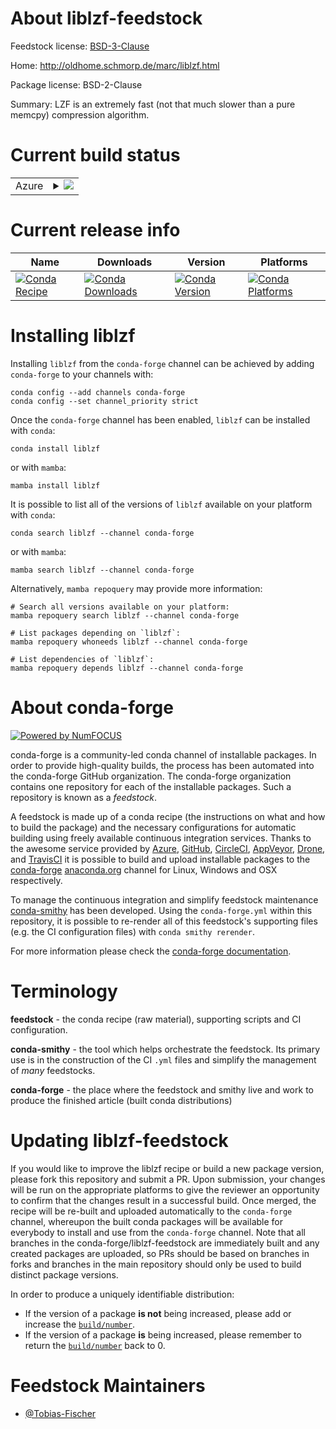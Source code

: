 About liblzf-feedstock
======================

Feedstock license: [BSD-3-Clause](https://github.com/conda-forge/liblzf-feedstock/blob/main/LICENSE.txt)

Home: http://oldhome.schmorp.de/marc/liblzf.html

Package license: BSD-2-Clause

Summary: LZF is an extremely fast (not that much slower than a pure memcpy) compression algorithm.

Current build status
====================


<table>
    
  <tr>
    <td>Azure</td>
    <td>
      <details>
        <summary>
          <a href="https://dev.azure.com/conda-forge/feedstock-builds/_build/latest?definitionId=21757&branchName=main">
            <img src="https://dev.azure.com/conda-forge/feedstock-builds/_apis/build/status/liblzf-feedstock?branchName=main">
          </a>
        </summary>
        <table>
          <thead><tr><th>Variant</th><th>Status</th></tr></thead>
          <tbody><tr>
              <td>linux_64</td>
              <td>
                <a href="https://dev.azure.com/conda-forge/feedstock-builds/_build/latest?definitionId=21757&branchName=main">
                  <img src="https://dev.azure.com/conda-forge/feedstock-builds/_apis/build/status/liblzf-feedstock?branchName=main&jobName=linux&configuration=linux%20linux_64_" alt="variant">
                </a>
              </td>
            </tr><tr>
              <td>linux_aarch64</td>
              <td>
                <a href="https://dev.azure.com/conda-forge/feedstock-builds/_build/latest?definitionId=21757&branchName=main">
                  <img src="https://dev.azure.com/conda-forge/feedstock-builds/_apis/build/status/liblzf-feedstock?branchName=main&jobName=linux&configuration=linux%20linux_aarch64_" alt="variant">
                </a>
              </td>
            </tr><tr>
              <td>osx_64</td>
              <td>
                <a href="https://dev.azure.com/conda-forge/feedstock-builds/_build/latest?definitionId=21757&branchName=main">
                  <img src="https://dev.azure.com/conda-forge/feedstock-builds/_apis/build/status/liblzf-feedstock?branchName=main&jobName=osx&configuration=osx%20osx_64_" alt="variant">
                </a>
              </td>
            </tr><tr>
              <td>osx_arm64</td>
              <td>
                <a href="https://dev.azure.com/conda-forge/feedstock-builds/_build/latest?definitionId=21757&branchName=main">
                  <img src="https://dev.azure.com/conda-forge/feedstock-builds/_apis/build/status/liblzf-feedstock?branchName=main&jobName=osx&configuration=osx%20osx_arm64_" alt="variant">
                </a>
              </td>
            </tr><tr>
              <td>win_64</td>
              <td>
                <a href="https://dev.azure.com/conda-forge/feedstock-builds/_build/latest?definitionId=21757&branchName=main">
                  <img src="https://dev.azure.com/conda-forge/feedstock-builds/_apis/build/status/liblzf-feedstock?branchName=main&jobName=win&configuration=win%20win_64_" alt="variant">
                </a>
              </td>
            </tr>
          </tbody>
        </table>
      </details>
    </td>
  </tr>
</table>

Current release info
====================

| Name | Downloads | Version | Platforms |
| --- | --- | --- | --- |
| [![Conda Recipe](https://img.shields.io/badge/recipe-liblzf-green.svg)](https://anaconda.org/conda-forge/liblzf) | [![Conda Downloads](https://img.shields.io/conda/dn/conda-forge/liblzf.svg)](https://anaconda.org/conda-forge/liblzf) | [![Conda Version](https://img.shields.io/conda/vn/conda-forge/liblzf.svg)](https://anaconda.org/conda-forge/liblzf) | [![Conda Platforms](https://img.shields.io/conda/pn/conda-forge/liblzf.svg)](https://anaconda.org/conda-forge/liblzf) |

Installing liblzf
=================

Installing `liblzf` from the `conda-forge` channel can be achieved by adding `conda-forge` to your channels with:

```
conda config --add channels conda-forge
conda config --set channel_priority strict
```

Once the `conda-forge` channel has been enabled, `liblzf` can be installed with `conda`:

```
conda install liblzf
```

or with `mamba`:

```
mamba install liblzf
```

It is possible to list all of the versions of `liblzf` available on your platform with `conda`:

```
conda search liblzf --channel conda-forge
```

or with `mamba`:

```
mamba search liblzf --channel conda-forge
```

Alternatively, `mamba repoquery` may provide more information:

```
# Search all versions available on your platform:
mamba repoquery search liblzf --channel conda-forge

# List packages depending on `liblzf`:
mamba repoquery whoneeds liblzf --channel conda-forge

# List dependencies of `liblzf`:
mamba repoquery depends liblzf --channel conda-forge
```


About conda-forge
=================

[![Powered by
NumFOCUS](https://img.shields.io/badge/powered%20by-NumFOCUS-orange.svg?style=flat&colorA=E1523D&colorB=007D8A)](https://numfocus.org)

conda-forge is a community-led conda channel of installable packages.
In order to provide high-quality builds, the process has been automated into the
conda-forge GitHub organization. The conda-forge organization contains one repository
for each of the installable packages. Such a repository is known as a *feedstock*.

A feedstock is made up of a conda recipe (the instructions on what and how to build
the package) and the necessary configurations for automatic building using freely
available continuous integration services. Thanks to the awesome service provided by
[Azure](https://azure.microsoft.com/en-us/services/devops/), [GitHub](https://github.com/),
[CircleCI](https://circleci.com/), [AppVeyor](https://www.appveyor.com/),
[Drone](https://cloud.drone.io/welcome), and [TravisCI](https://travis-ci.com/)
it is possible to build and upload installable packages to the
[conda-forge](https://anaconda.org/conda-forge) [anaconda.org](https://anaconda.org/)
channel for Linux, Windows and OSX respectively.

To manage the continuous integration and simplify feedstock maintenance
[conda-smithy](https://github.com/conda-forge/conda-smithy) has been developed.
Using the ``conda-forge.yml`` within this repository, it is possible to re-render all of
this feedstock's supporting files (e.g. the CI configuration files) with ``conda smithy rerender``.

For more information please check the [conda-forge documentation](https://conda-forge.org/docs/).

Terminology
===========

**feedstock** - the conda recipe (raw material), supporting scripts and CI configuration.

**conda-smithy** - the tool which helps orchestrate the feedstock.
                   Its primary use is in the construction of the CI ``.yml`` files
                   and simplify the management of *many* feedstocks.

**conda-forge** - the place where the feedstock and smithy live and work to
                  produce the finished article (built conda distributions)


Updating liblzf-feedstock
=========================

If you would like to improve the liblzf recipe or build a new
package version, please fork this repository and submit a PR. Upon submission,
your changes will be run on the appropriate platforms to give the reviewer an
opportunity to confirm that the changes result in a successful build. Once
merged, the recipe will be re-built and uploaded automatically to the
`conda-forge` channel, whereupon the built conda packages will be available for
everybody to install and use from the `conda-forge` channel.
Note that all branches in the conda-forge/liblzf-feedstock are
immediately built and any created packages are uploaded, so PRs should be based
on branches in forks and branches in the main repository should only be used to
build distinct package versions.

In order to produce a uniquely identifiable distribution:
 * If the version of a package **is not** being increased, please add or increase
   the [``build/number``](https://docs.conda.io/projects/conda-build/en/latest/resources/define-metadata.html#build-number-and-string).
 * If the version of a package **is** being increased, please remember to return
   the [``build/number``](https://docs.conda.io/projects/conda-build/en/latest/resources/define-metadata.html#build-number-and-string)
   back to 0.

Feedstock Maintainers
=====================

* [@Tobias-Fischer](https://github.com/Tobias-Fischer/)

